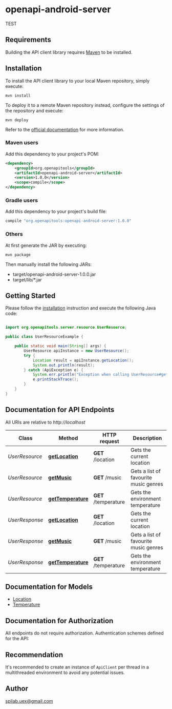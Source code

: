 # openapi-android-server
TEST
## Requirements

Building the API client library requires [Maven](https://maven.apache.org/) to be installed.

## Installation

To install the API client library to your local Maven repository, simply execute:

```shell
mvn install
```

To deploy it to a remote Maven repository instead, configure the settings of the repository and execute:

```shell
mvn deploy
```

Refer to the [official documentation](https://maven.apache.org/plugins/maven-deploy-plugin/usage.html) for more information.

### Maven users

Add this dependency to your project's POM:

```xml
<dependency>
    <groupId>org.openapitools</groupId>
    <artifactId>openapi-android-server</artifactId>
    <version>1.0.0</version>
    <scope>compile</scope>
</dependency>
```

### Gradle users

Add this dependency to your project's build file:

```groovy
compile "org.openapitools:openapi-android-server:1.0.0"
```

### Others

At first generate the JAR by executing:

    mvn package

Then manually install the following JARs:

* target/openapi-android-server-1.0.0.jar
* target/lib/*.jar

## Getting Started

Please follow the [installation](#installation) instruction and execute the following Java code:

```java

import org.openapitools.server.resource.UserResource;

public class UserResourceExample {

    public static void main(String[] args) {
        UserResource apiInstance = new UserResource();
        try {
            Location result = apiInstance.getLocation();
            System.out.println(result);
        } catch (ApiException e) {
            System.err.println("Exception when calling UserResource#getLocation");
            e.printStackTrace();
        }
    }
}

```

## Documentation for API Endpoints

All URIs are relative to *http://localhost*

Class | Method | HTTP request | Description
------------ | ------------- | ------------- | -------------
*UserResource* | [**getLocation**](docs/UserResource.md#getLocation) | **GET** /location | Gets the current location
*UserResource* | [**getMusic**](docs/UserResource.md#getMusic) | **GET** /music | Gets a list of favourite music genres
*UserResource* | [**getTemperature**](docs/UserResource.md#getTemperature) | **GET** /temperature | Gets the environment temperature
*UserResponse* | [**getLocation**](docs/UserResponse.md#getLocation) | **GET** /location | Gets the current location
*UserResponse* | [**getMusic**](docs/UserResponse.md#getMusic) | **GET** /music | Gets a list of favourite music genres
*UserResponse* | [**getTemperature**](docs/UserResponse.md#getTemperature) | **GET** /temperature | Gets the environment temperature


## Documentation for Models

 - [Location](docs/Location.md)
 - [Temperature](docs/Temperature.md)


## Documentation for Authorization

All endpoints do not require authorization.
Authentication schemes defined for the API:

## Recommendation

It's recommended to create an instance of `ApiClient` per thread in a multithreaded environment to avoid any potential issues.

## Author

spilab.uex@gmail.com


